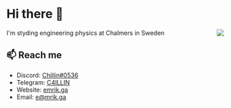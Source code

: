 # Hi there 👋

<a href="https://github-readme-stats.vercel.app/api?username=C4illin&theme=nord&show_icons=true">
  <img align="right" src="https://github-readme-stats.vercel.app/api?username=C4illin&theme=nord&show_icons=true" />
</a>

I'm styding engineering physics at Chalmers in Sweden

## 📫 Reach me

- Discord: [Chillin#0536](https://youtu.be/dQw4w9WgXcQ)
- Telegram: [C4ILLIN](https://t.me/C4ILLIN)
- Website: [emrik.ga](https://emrik.ga/)
- Email: [e@mrik.ga](mailto:e@mrik.ga)
